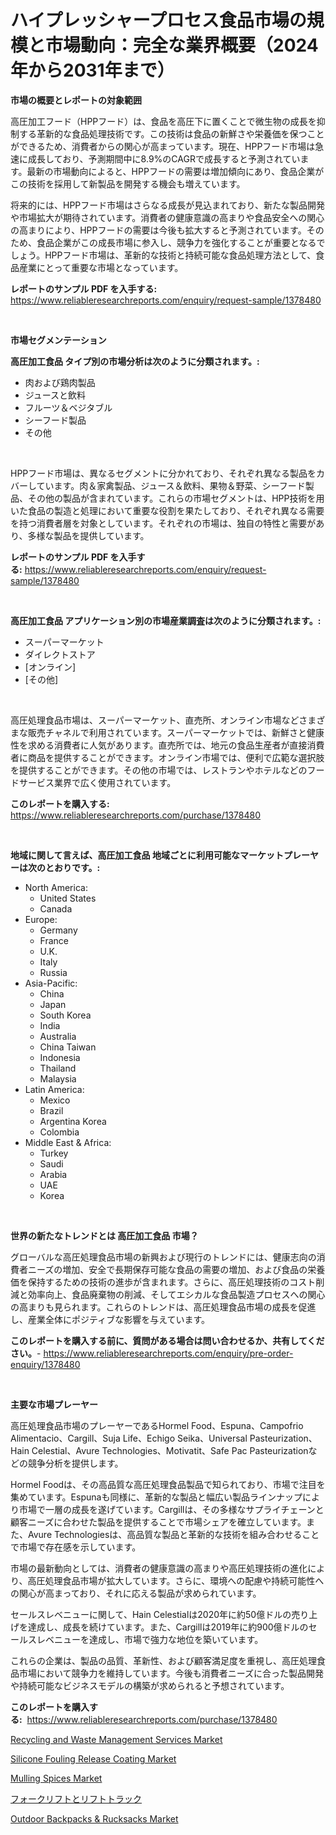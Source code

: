 <p><h1>ハイプレッシャープロセス食品市場の規模と市場動向：完全な業界概要（2024年から2031年まで）</h1></p><p><strong>市場の概要とレポートの対象範囲</strong></p>
<p><p>高圧加工フード（HPPフード）は、食品を高圧下に置くことで微生物の成長を抑制する革新的な食品処理技術です。この技術は食品の新鮮さや栄養価を保つことができるため、消費者からの関心が高まっています。現在、HPPフード市場は急速に成長しており、予測期間中に8.9%のCAGRで成長すると予測されています。最新の市場動向によると、HPPフードの需要は増加傾向にあり、食品企業がこの技術を採用して新製品を開発する機会も増えています。</p><p>将来的には、HPPフード市場はさらなる成長が見込まれており、新たな製品開発や市場拡大が期待されています。消費者の健康意識の高まりや食品安全への関心の高まりにより、HPPフードの需要は今後も拡大すると予測されています。そのため、食品企業がこの成長市場に参入し、競争力を強化することが重要となるでしょう。HPPフード市場は、革新的な技術と持続可能な食品処理方法として、食品産業にとって重要な市場となっています。</p></p>
<p><strong>レポートのサンプル PDF を入手する:</strong> <a href="https://www.reliableresearchreports.com/enquiry/request-sample/1378480">https://www.reliableresearchreports.com/enquiry/request-sample/1378480</a></p>
<p>&nbsp;</p>
<p><strong>市場セグメンテーション</strong></p>
<p><strong>高圧加工食品 タイプ別の市場分析は次のように分類されます。:</strong></p>
<p><ul><li>肉および鶏肉製品</li><li>ジュースと飲料</li><li>フルーツ＆ベジタブル</li><li>シーフード製品</li><li>その他</li></ul></p>
<p>&nbsp;</p>
<p><p>HPPフード市場は、異なるセグメントに分かれており、それぞれ異なる製品をカバーしています。肉＆家禽製品、ジュース＆飲料、果物＆野菜、シーフード製品、その他の製品が含まれています。これらの市場セグメントは、HPP技術を用いた食品の製造と処理において重要な役割を果たしており、それぞれ異なる需要を持つ消費者層を対象としています。それぞれの市場は、独自の特性と需要があり、多様な製品を提供しています。</p></p>
<p><strong>レポートのサンプル PDF を入手する:</strong>&nbsp;<a href="https://www.reliableresearchreports.com/enquiry/request-sample/1378480">https://www.reliableresearchreports.com/enquiry/request-sample/1378480</a></p>
<p>&nbsp;</p>
<p><strong> 高圧加工食品 アプリケーション別の市場産業調査は次のように分類されます。:</strong></p>
<p><ul><li>スーパーマーケット</li><li>ダイレクトストア</li><li>[オンライン]</li><li>[その他]</li></ul></p>
<p>&nbsp;</p>
<p><p>高圧処理食品市場は、スーパーマーケット、直売所、オンライン市場などさまざまな販売チャネルで利用されています。スーパーマーケットでは、新鮮さと健康性を求める消費者に人気があります。直売所では、地元の食品生産者が直接消費者に商品を提供することができます。オンライン市場では、便利で広範な選択肢を提供することができます。その他の市場では、レストランやホテルなどのフードサービス業界で広く使用されています。</p></p>
<p><strong>このレポートを購入する:</strong>&nbsp; <a href="https://www.reliableresearchreports.com/purchase/1378480">https://www.reliableresearchreports.com/purchase/1378480</a></p>
<p>&nbsp;</p>
<p><strong>地域に関して言えば、高圧加工食品 地域ごとに利用可能なマーケットプレーヤーは次のとおりです。:</strong></p>
<p><ul>
    <li>
        North America:
        <ul>
            <li>United States</li>
            <li>Canada</li>
        </ul>
    </li>
    <li>
        Europe:
        <ul>
            <li>Germany</li>
            <li>France</li>
            <li>U.K.</li>
            <li>Italy</li>
            <li>Russia</li>
        </ul>
    </li>
    <li>
        Asia-Pacific:
        <ul>
            <li>China</li>
            <li>Japan</li>
            <li>South Korea</li>
            <li>India</li>
            <li>Australia</li>
            <li>China Taiwan</li>
            <li>Indonesia</li>
            <li>Thailand</li>
            <li>Malaysia</li>
        </ul>
    </li>
    <li>
        Latin America:
        <ul>
            <li>Mexico</li>
            <li>Brazil</li>
            <li>Argentina Korea</li>
            <li>Colombia</li>
        </ul>
    </li>
    <li>
        Middle East & Africa:
        <ul>
            <li>Turkey</li>
            <li>Saudi</li>
            <li>Arabia</li>
            <li>UAE</li>
            <li>Korea</li>
        </ul>
    </li>
    </ul></p>
<p>&nbsp;</p>
<p><strong>世界の新たなトレンドとは 高圧加工食品 市場？</strong></p>
<p><p>グローバルな高圧処理食品市場の新興および現行のトレンドには、健康志向の消費者ニーズの増加、安全で長期保存可能な食品の需要の増加、および食品の栄養価を保持するための技術の進歩が含まれます。さらに、高圧処理技術のコスト削減と効率向上、食品廃棄物の削減、そしてエシカルな食品製造プロセスへの関心の高まりも見られます。これらのトレンドは、高圧処理食品市場の成長を促進し、産業全体にポジティブな影響を与えています。</p></p>
<p><strong>このレポートを購入する前に、質問がある場合は問い合わせるか、共有してください。</strong>- <a href="https://www.reliableresearchreports.com/enquiry/pre-order-enquiry/1378480">https://www.reliableresearchreports.com/enquiry/pre-order-enquiry/1378480</a></p>
<p>&nbsp;</p>
<p><strong>主要な市場プレーヤー</strong></p>
<p><p>高圧処理食品市場のプレーヤーであるHormel Food、Espuna、Campofrio Alimentacio、Cargill、Suja Life、Echigo Seika、Universal Pasteurization、Hain Celestial、Avure Technologies、Motivatit、Safe Pac Pasteurizationなどの競争分析を提供します。</p><p>Hormel Foodは、その高品質な高圧処理食品製品で知られており、市場で注目を集めています。Espunaも同様に、革新的な製品と幅広い製品ラインナップにより市場で一層の成長を遂げています。Cargillは、その多様なサプライチェーンと顧客ニーズに合わせた製品を提供することで市場シェアを確立しています。また、Avure Technologiesは、高品質な製品と革新的な技術を組み合わせることで市場で存在感を示しています。</p><p>市場の最新動向としては、消費者の健康意識の高まりや高圧処理技術の進化により、高圧処理食品市場が拡大しています。さらに、環境への配慮や持続可能性への関心が高まっており、それに応える製品が求められています。</p><p>セールスレベニューに関して、Hain Celestialは2020年に約50億ドルの売り上げを達成し、成長を続けています。また、Cargillは2019年に約900億ドルのセールスレベニューを達成し、市場で強力な地位を築いています。</p><p>これらの企業は、製品の品質、革新性、および顧客満足度を重視し、高圧処理食品市場において競争力を維持しています。今後も消費者ニーズに合った製品開発や持続可能なビジネスモデルの構築が求められると予想されています。</p></p>
<p><strong>このレポートを購入する:</strong>&nbsp;&nbsp;<a href="https://www.reliableresearchreports.com/purchase/1378480">https://www.reliableresearchreports.com/purchase/1378480</a></p>
<p><p><a href="https://issuu.com/reportprime-2/docs/recycling-and-waste-management-services-market-siz">Recycling and Waste Management Services Market</a></p><p><a href="https://github.com/nancykennedykellievqfqt2/Market-Research-Report-List-1/blob/main/silicone-fouling-release-coating-market.md">Silicone Fouling Release Coating Market</a></p><p><a href="https://view.publitas.com/reportprime-1/mulling-spices-market-size-evaluating-its-market-trends-growth-and-projections-2024-2031/">Mulling Spices Market</a></p><p><a href="https://github.com/ppmazlotr77499/Market-Research-Report-List-1/blob/main/3647433568.md">フォークリフトとリフトトラック</a></p><p><a href="https://issuu.com/reportprime-2/docs/outdoor-backpacks-rucksacks-market-size-2030.pptx">Outdoor Backpacks & Rucksacks Market</a></p></p>
